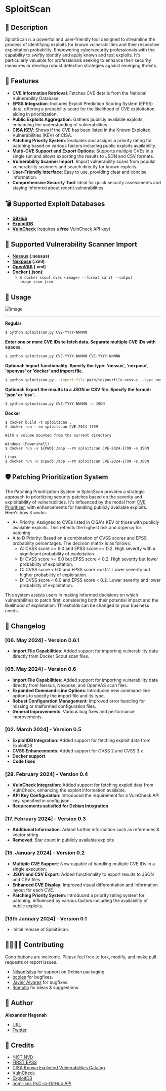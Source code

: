 # SploitScan

## 📜 Description

SploitScan is a powerful and user-friendly tool designed to streamline the process of identifying exploits for known vulnerabilities and their respective exploitation probability. Empowering cybersecurity professionals with the capability to swiftly identify and apply known and test exploits. It's particularly valuable for professionals seeking to enhance their security measures or develop robust detection strategies against emerging threats.

## 🌟 Features

- **CVE Information Retrieval**: Fetches CVE details from the National Vulnerability Database.
- **EPSS Integration**: Includes Exploit Prediction Scoring System (EPSS) data, offering a probability score for the likelihood of CVE exploitation, aiding in prioritization.
- **Public Exploits Aggregation**: Gathers publicly available exploits, enhancing the understanding of vulnerabilities.
- **CISA KEV**: Shows if the CVE has been listed in the Known Exploited Vulnerabilities (KEV) of CISA.
- **Patching Priority System**: Evaluates and assigns a priority rating for patching based on various factors including public exploits availability.
- **Multi-CVE Support and Export Options**: Supports multiple CVEs in a single run and allows exporting the results to JSON and CSV formats.
- **Vulnerability Scanner Import**: Import vulnerability scans from popular vulnerability scanners and search directly for known exploits.
- **User-Friendly Interface**: Easy to use, providing clear and concise information.
- **Comprehensive Security Tool**: Ideal for quick security assessments and staying informed about recent vulnerabilities.

## 💣 Supported Exploit Databases

- **[GitHub](https://poc-in-github.motikan2010.net/)**
- **[ExploitDB](https://www.exploit-db.com/)**
- **[VulnCheck](https://vulncheck.com/)** (requires a **free** VulnCheck API key)

## 📁 Supported Vulnerability Scanner Import

- **[Nessus](https://www.tenable.com/products/nessus) (.nessus)**
- **[Nexpose](https://www.rapid7.com/products/nexpose/) (.xml)**
- **[OpenVAS](https://www.openvas.org/) (.xml)**
- **[Docker](https://docs.docker.com/scout/) (.json)**:
  - ```$ docker scout cves <image> --format sarif --output image_scan.json```


## 🚀 Usage

![image](https://github.com/xaitax/SploitScan/assets/5014849/b745de53-5e99-4857-a2a0-9ca9ede64ed0)

<hr>

**Regular**:

```bash
$ python sploitscan.py CVE-YYYY-NNNNN
```

**Enter one or more CVE IDs to fetch data. Separate multiple CVE IDs with spaces.**

```bash
$ python sploitscan.py CVE-YYYY-NNNNN CVE-YYYY-NNNNN
```

**Optional: Import functionality. Specify the type: 'nessus', 'nexpose', 'openvas' or 'docker' and import file.**

```bash
$ python sploitscan.py --import-file path/to/yourfile.nessus --type nessus
```

**Optional: Export the results to a JSON or CSV file. Specify the format: 'json' or 'csv'.**

```bash
$ python sploitscan.py CVE-YYYY-NNNNN -e JSON
```

**Docker** 

```
$ docker build -t sploitscan .
$ docker run --rm sploitscan CVE-2024-1709

With a volume mounted from the current directory

Windows (Powershell)
$ docker run -v ${PWD}:/app --rm sploitscan CVE-2024-1709 -e JSON

Linux
$ docker run -v $(pwd):/app --rm sploitscan CVE-2024-1709 -e JSON
```

## 🛡️ Patching Prioritization System

The Patching Prioritization System in SploitScan provides a strategic approach to prioritizing security patches based on the severity and exploitability of vulnerabilities. It's influenced by the model from [CVE Prioritizer](https://github.com/TURROKS/CVE_Prioritizer), with enhancements for handling publicly available exploits. Here's how it works:

- A+ Priority: Assigned to CVEs listed in CISA's KEV or those with publicly available exploits. This reflects the highest risk and urgency for patching.
- A to D Priority: Based on a combination of CVSS scores and EPSS probability percentages. The decision matrix is as follows:
  - A: CVSS score >= 6.0 and EPSS score >= 0.2. High severity with a significant probability of exploitation.
  - B: CVSS score >= 6.0 but EPSS score < 0.2. High severity but lower probability of exploitation.
  - C: CVSS score < 6.0 and EPSS score >= 0.2. Lower severity but higher probability of exploitation.
  - D: CVSS score < 6.0 and EPSS score < 0.2. Lower severity and lower probability of exploitation.

This system assists users in making informed decisions on which vulnerabilities to patch first, considering both their potential impact and the likelihood of exploitation. Thresholds can be changed to your business needs.

## 📆 Changelog

### [06. May 2024] - Version 0.6.1
- **Import File Capabilities**: Added support for importing vulnerability data directly from Docker Scout scan files.

### [05. May 2024] - Version 0.6
- **Import File Capabilities**: Added support for importing vulnerability data directly from Nessus, Nexpose, and OpenVAS scan files.
- **Expanded Command-Line Options**: Introduced new command-line options to specify the import file and its type.
- **Robust Configuration Management**: Improved error handling for missing or malformed configuration files.
- **General Improvements**: Various bug fixes and performance improvements.

### [02. March 2024] - Version 0.5
- **ExploitDB Integration**: Added support for fetching exploit data from ExploitDB.
- **CVSS Enhancements**: Added support for CVSS 2 and CVSS 3.x
- **Docker support**
- **Code fixes**

### [28. February 2024] - Version 0.4
- **VulnCheck Integration**: Added support for fetching exploit data from VulnCheck, enhancing the exploit information available.
- **API Key Configuration**: Introduced the requirement for a VulnCheck API key, specified in config.json.
- **Requirements satisfied for Debian Integration**

### [17. February 2024] - Version 0.3

- **Additional Information**: Added further information such as references & vector string
- **Removed**: Star count in publicly available exploits

### [15. January 2024] - Version 0.2

- **Multiple CVE Support**: Now capable of handling multiple CVE IDs in a single execution.
- **JSON and CSV Export**: Added functionality to export results to JSON and CSV files.
- **Enhanced CVE Display**: Improved visual differentiation and information layout for each CVE.
- **Patching Priority System**: Introduced a priority rating system for patching, influenced by various factors including the availability of public exploits.

### [13th January 2024] - Version 0.1

- Initial release of SploitScan.

## 🫱🏼‍🫲🏽 Contributing
Contributions are welcome. Please feel free to fork, modify, and make pull requests or report issues.

- [Nilsonfsilva](https://github.com/Nilsonfsilva) for support on Debian packaging.
- [bcoles](https://github.com/bcoles) for bugfixes.
- [Javier Álvarez](https://github.com/jalvarezz13) for bugfixes.
- [Romullo](https://github.com/Romullo) for ideas & suggestions.

## 📌 Author

**Alexander Hagenah**
- [URL](https://primepage.de)
- [Twitter](https://twitter.com/xaitax)

## 👏 Credits

- [NIST NVD](https://nvd.nist.gov/developers/vulnerabilities)
- [FIRST EPSS](https://www.first.org/epss/api)
- [CISA Known Exploited Vulnerabilities Catalog](https://www.cisa.gov/known-exploited-vulnerabilities-catalog)
- [VulnCheck](https://vulncheck.com/)
- [ExploitDB](https://www.exploit-db.com/)
- [nomi-sec PoC-in-GitHub API](https://poc-in-github.motikan2010.net/)
